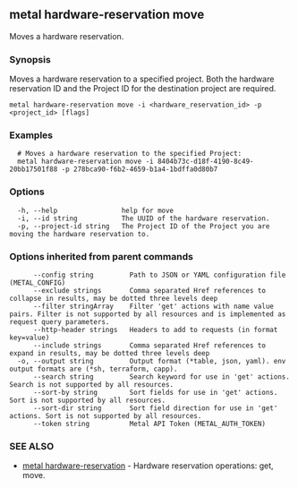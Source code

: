 ## metal hardware-reservation move

Moves a hardware reservation.

### Synopsis

Moves a hardware reservation to a specified project. Both the hardware reservation ID and the Project ID for the destination project are required.

```
metal hardware-reservation move -i <hardware_reservation_id> -p <project_id> [flags]
```

### Examples

```
  # Moves a hardware reservation to the specified Project:
  metal hardware-reservation move -i 8404b73c-d18f-4190-8c49-20bb17501f88 -p 278bca90-f6b2-4659-b1a4-1bdffa0d80b7
```

### Options

```
  -h, --help                help for move
  -i, --id string           The UUID of the hardware reservation.
  -p, --project-id string   The Project ID of the Project you are moving the hardware reservation to.
```

### Options inherited from parent commands

```
      --config string         Path to JSON or YAML configuration file (METAL_CONFIG)
      --exclude strings       Comma separated Href references to collapse in results, may be dotted three levels deep
      --filter stringArray    Filter 'get' actions with name value pairs. Filter is not supported by all resources and is implemented as request query parameters.
      --http-header strings   Headers to add to requests (in format key=value)
      --include strings       Comma separated Href references to expand in results, may be dotted three levels deep
  -o, --output string         Output format (*table, json, yaml). env output formats are (*sh, terraform, capp).
      --search string         Search keyword for use in 'get' actions. Search is not supported by all resources.
      --sort-by string        Sort fields for use in 'get' actions. Sort is not supported by all resources.
      --sort-dir string       Sort field direction for use in 'get' actions. Sort is not supported by all resources.
      --token string          Metal API Token (METAL_AUTH_TOKEN)
```

### SEE ALSO

* [metal hardware-reservation](metal_hardware-reservation.md)	 - Hardware reservation operations: get, move.

